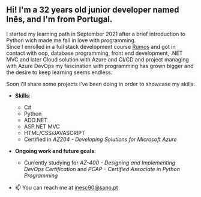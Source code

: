 ## Hi! I'm a 32 years old junior developer named Inês, and I'm from Portugal.

I started my learning path in September 2021 after a brief introduction to Python wich made me fall in love with programming.  
Since I enrolled in a full stack development course [Rumos](https://www.rumos.pt/) and got in contact with oop, database programming, front end development, .NET MVC and later Cloud solution with Azure and CI/CD and project managing with Azure DevOps my fascination with programming has grown bigger and the desire to keep learning seems endless.  

Soon i'll share some projects i've been doing in order to showcase my skills.


- **Skills**:
    - C#
    - Python
    - ADO.NET
    - ASP.NET MVC
    - HTML/CSS/JAVASCRIPT  
    - Certified in *AZ204 - Developing Solutions for Microsoft Azure* 
    
    
- **Ongoing work and future goals**:
    - Currently studying for *AZ-400 - Designing and Implementing DevOps Certification* and *PCAP – Certified Associate in Python Programming*


- 📫 You can reach me at inesc90@sapo.pt


